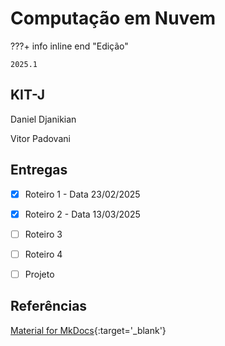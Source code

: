 # Computação em Nuvem


???+ info inline end "Edição"

    2025.1


## KIT-J

Daniel Djanikian

Vitor Padovani


## Entregas

- [x] Roteiro 1 - Data 23/02/2025
- [x] Roteiro 2 - Data 13/03/2025
- [ ] Roteiro 3
- [ ] Roteiro 4
- [ ] Projeto


## Referências

[Material for MkDocs](https://squidfunk.github.io/mkdocs-material/reference/){:target='_blank'}